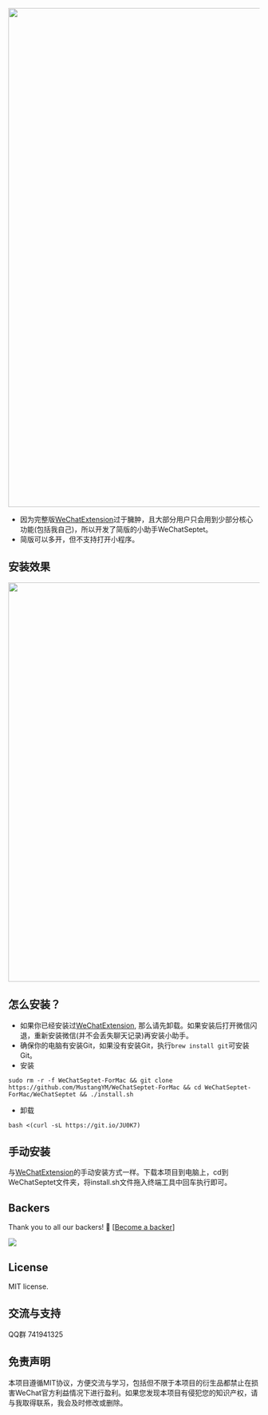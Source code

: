 <p align="center">
<img src="https://github.com/MustangYM/WeChatExtensionSources/blob/master/Pictures/wechatShelbyFace.png" width="1000px"/>
</p>

- 因为完整版[WeChatExtension](https://github.com/MustangYM/WeChatExtension-ForMac)过于臃肿，且大部分用户只会用到少部分核心功能(包括我自己)，所以开发了简版的小助手WeChatSeptet。
- 简版可以多开，但不支持打开小程序。

## 安装效果
<p align="center">
<img src="https://github.com/MustangYM/WeChatExtensionSources/blob/master/Pictures/WeChatSeptetFuntion.png" width="800px"/>
</p>

## 怎么安装？
- 如果你已经安装过[WeChatExtension](https://github.com/MustangYM/WeChatExtension-ForMac), 那么请先卸载。如果安装后打开微信闪退，重新安装微信(并不会丢失聊天记录)再安装小助手。
- 确保你的电脑有安装Git，如果没有安装Git，执行`brew install git`可安装Git。
- 安装
```
sudo rm -r -f WeChatSeptet-ForMac && git clone https://github.com/MustangYM/WeChatSeptet-ForMac && cd WeChatSeptet-ForMac/WeChatSeptet && ./install.sh
```
- 卸载
```
bash <(curl -sL https://git.io/JU0K7)
```
## 手动安装
与[WeChatExtension](https://github.com/MustangYM/WeChatExtension-ForMac)的手动安装方式一样。下载本项目到电脑上，cd到WeChatSeptet文件夹，将install.sh文件拖入终端工具中回车执行即可。

## Backers

Thank you to all our backers! 🙏 [[Become a backer](https://opencollective.com/mustangym666#backer)]

<a href="https://opencollective.com/mustangym666#backers" target="_blank"><img src="https://opencollective.com/mustangym666/backers.svg?width=890"></a>

## License

MIT license. 

## 交流与支持

QQ群 741941325

## 免责声明

本项目遵循MIT协议，方便交流与学习，包括但不限于本项目的衍生品都禁止在损害WeChat官方利益情况下进行盈利。如果您发现本项目有侵犯您的知识产权，请与我取得联系，我会及时修改或删除。
